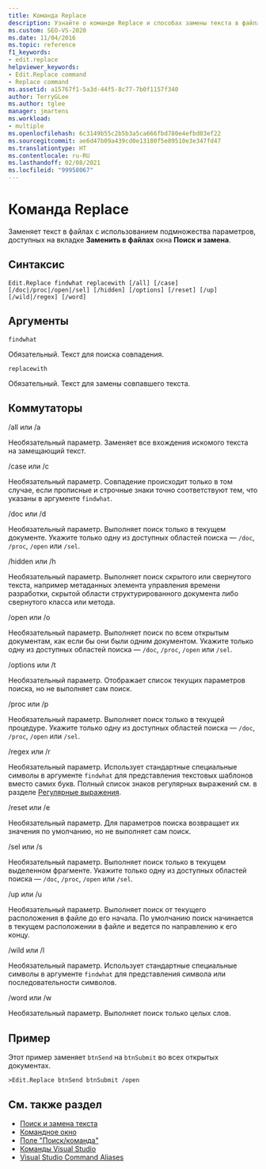 ```yaml
---
title: Команда Replace
description: Узнайте о команде Replace и способах замены текста в файлах с помощью ряда параметров, доступных на вкладке "Заменить в файлах" окна "Поиск и замена".
ms.custom: SEO-VS-2020
ms.date: 11/04/2016
ms.topic: reference
f1_keywords:
- edit.replace
helpviewer_keywords:
- Edit.Replace command
- Replace command
ms.assetid: a15767f1-5a3d-44f5-8c77-7b0f1157f340
author: TerryGLee
ms.author: tglee
manager: jmartens
ms.workload:
- multiple
ms.openlocfilehash: 6c3149b55c2b5b3a5ca666fbd780e4efbd03ef22
ms.sourcegitcommit: ae6d47b09a439cd0e13180f5e89510e3e347fd47
ms.translationtype: HT
ms.contentlocale: ru-RU
ms.lasthandoff: 02/08/2021
ms.locfileid: "99958067"
---
```

# <a name="replace-command"></a>Команда Replace
Заменяет текст в файлах с использованием подмножества параметров, доступных на вкладке **Заменить в файлах** окна **Поиск и замена**.

## <a name="syntax"></a>Синтаксис

```
Edit.Replace findwhat replacewith [/all] [/case]
[/doc|/proc|/open|/sel] [/hidden] [/options] [/reset] [/up]
[/wild|/regex] [/word]
```

## <a name="arguments"></a>Аргументы
`findwhat`

Обязательный. Текст для поиска совпадения.

`replacewith`

Обязательный. Текст для замены совпавшего текста.

## <a name="switches"></a>Коммутаторы
/all или /a

Необязательный параметр. Заменяет все вхождения искомого текста на замещающий текст.

/case или /c

Необязательный параметр. Совпадение происходит только в том случае, если прописные и строчные знаки точно соответствуют тем, что указаны в аргументе `findwhat`.

/doc или /d

Необязательный параметр. Выполняет поиск только в текущем документе. Укажите только одну из доступных областей поиска — `/doc`, `/proc`, `/open` или `/sel`.

/hidden или /h

Необязательный параметр. Выполняет поиск скрытого или свернутого текста, например метаданных элемента управления времени разработки, скрытой области структурированного документа либо свернутого класса или метода.

/open или /o

Необязательный параметр. Выполняет поиск по всем открытым документам, как если бы они были одним документом. Укажите только одну из доступных областей поиска — `/doc`, `/proc`, `/open` или `/sel`.

/options или /t

Необязательный параметр. Отображает список текущих параметров поиска, но не выполняет сам поиск.

/proc или /p

Необязательный параметр. Выполняет поиск только в текущей процедуре. Укажите только одну из доступных областей поиска — `/doc`, `/proc`, `/open` или `/sel`.

/regex или /r

Необязательный параметр. Использует стандартные специальные символы в аргументе `findwhat` для представления текстовых шаблонов вместо самих букв. Полный список знаков регулярных выражений см. в разделе [Регулярные выражения](../../ide/using-regular-expressions-in-visual-studio.md).

/reset или /e

Необязательный параметр. Для параметров поиска возвращает их значения по умолчанию, но не выполняет сам поиск.

/sel или /s

Необязательный параметр. Выполняет поиск только в текущем выделенном фрагменте. Укажите только одну из доступных областей поиска — `/doc`, `/proc`, `/open` или `/sel`.

/up или /u

Необязательный параметр. Выполняет поиск от текущего расположения в файле до его начала. По умолчанию поиск начинается в текущем расположении в файле и ведется по направлению к его концу.

/wild или /l

Необязательный параметр. Использует стандартные специальные символы в аргументе `findwhat` для представления символа или последовательности символов.

/word или /w

Необязательный параметр. Выполняет поиск только целых слов.

## <a name="example"></a>Пример
Этот пример заменяет `btnSend` на `btnSubmit` во всех открытых документах.

```
>Edit.Replace btnSend btnSubmit /open
```

## <a name="see-also"></a>См. также раздел

- [Поиск и замена текста](../../ide/finding-and-replacing-text.md)
- [Командное окно](../../ide/reference/command-window.md)
- [Поле "Поиск/команда"](../../ide/find-command-box.md)
- [Команды Visual Studio](../../ide/reference/visual-studio-commands.md)
- [Visual Studio Command Aliases](../../ide/reference/visual-studio-command-aliases.md)
